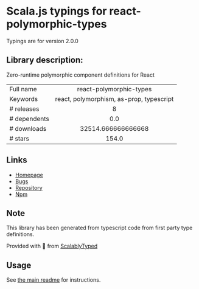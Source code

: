 
# Scala.js typings for react-polymorphic-types

Typings are for version 2.0.0

## Library description:
Zero-runtime polymorphic component definitions for React

|                    |                 |
| ------------------ | :-------------: |
| Full name          | react-polymorphic-types |
| Keywords           | react, polymorphism, as-prop, typescript |
| # releases         | 8 |
| # dependents       | 0.0 |
| # downloads        | 32514.666666666668 |
| # stars            | 154.0 |

## Links
- [Homepage](https://github.com/kripod/react-polymorphic-types#readme)
- [Bugs](https://github.com/kripod/react-polymorphic-types/issues)
- [Repository](https://github.com/kripod/react-polymorphic-types)
- [Npm](https://www.npmjs.com/package/react-polymorphic-types)
    


## Note
This library has been generated from typescript code from first party type definitions.

Provided with :purple_heart: from [ScalablyTyped](https://github.com/oyvindberg/ScalablyTyped)

## Usage
See [the main readme](../../readme.md) for instructions.


